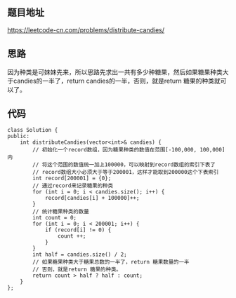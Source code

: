 ## 题目地址 
https://leetcode-cn.com/problems/distribute-candies/

## 思路 

因为种类是可妹妹先来，所以思路先求出一共有多少种糖果，然后如果糖果种类大于candies的一半了，return candies的一半，否则，就是return 糖果的种类就可以了。


## 代码

```
class Solution {
public:
    int distributeCandies(vector<int>& candies) {
        // 初始化一个record数组，因为糖果种类的数值在范围[-100,000, 100,000]内
        // 将这个范围的数值统一加上100000，可以映射到record数组的索引下表了
        // record数组大小必须大于等于200001，这样才能取到200000这个下表索引
        int record[200001] = {0};
        // 通过record来记录糖果的种类
        for (int i = 0; i < candies.size(); i++) {
            record[candies[i] + 100000]++;
        }
        // 统计糖果种类的数量
        int count = 0;
        for (int i = 0; i < 200001; i++) {
            if (record[i] != 0) {
                count ++;
            }
        }
        int half = candies.size() / 2;
        // 如果糖果种类大于糖果总数的一半了，return 糖果数量的一半
        // 否则，就是return 糖果的种类。
        return count > half ? half : count;
    }
};
```
